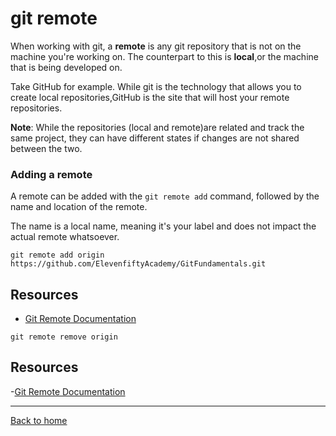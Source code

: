 # git remote

When working with git, a **remote** is any git repository that is not on the machine you're working on. The counterpart to this is **local**,or the machine that is being developed on.

Take GitHub for example. While git is the technology that allows you to create local repositories,GitHub is the site that will host your remote repositories.

**Note**: While the repositories (local and remote)are related and track the same project, they can have different states if changes are not shared between the two.

### Adding a remote

A remote can be added with the `git remote add` command, followed by the name and location of the remote.

The name is a local name, meaning it's your label and does not impact the actual remote whatsoever.

```
git remote add origin https://github.com/ElevenfiftyAcademy/GitFundamentals.git
```

## Resources

- [ Git Remote Documentation](https://git-scm.com/docs/git-remote)

```
git remote remove origin
```

## Resources

-[Git Remote Documentation](https://git-scm.com/docs/git-remote)

---
[Back to home](../README.md)